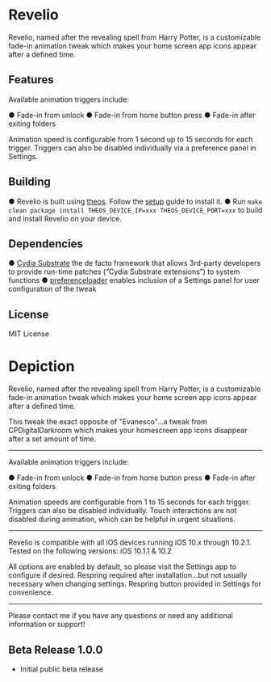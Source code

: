 # Revelio

Revelio, named after the revealing spell from Harry Potter, is a customizable fade-in animation tweak which makes your home screen app icons appear after a defined time.

## Features
Available animation triggers include:

● Fade-in from unlock
● Fade-in from home button press
● Fade-in after exiting folders

Animation speed is configurable from 1 second up to 15 seconds for each trigger. Triggers can also be disabled individually via a preference panel in Settings.

## Building
● Revelio is built using [theos](https://github.com/DHowett/theos). Follow the [setup](http://iphonedevwiki.net/index.php/Theos/Setup) guide to install it.
● Run ```make clean package install THEOS_DEVICE_IP=xxx THEOS_DEVICE_PORT=xxx``` to build and install Revelio on your device.

## Dependencies
● [Cydia Substrate](http://iphonedevwiki.net/index.php/Cydia_Substrate) the de facto framework that allows 3rd-party developers to provide run-time patches (“Cydia Substrate extensions”) to system functions
● [preferenceloader](https://github.com/DHowett/preferenceloader) enables inclusion of a Settings panel for user configuration of the tweak

## License

MIT License

# Depiction

Revelio, named after the revealing spell from Harry Potter, is a customizable fade-in animation tweak which makes your home screen app icons appear after a defined time.

This tweak the exact opposite of "Evanesco"...a tweak from CPDigitalDarkroom which makes your homescreen app icons disappear after a set amount of time.
_______________________________

Available animation triggers include:

● Fade-in from unlock
● Fade-in from home button press
● Fade-in after exiting folders

Animation speeds are configurable from 1 to 15 seconds for each trigger. Triggers can also be disabled individually. Touch interactions are not disabled during animation, which can be helpful in urgent situations.
_______________________________

Revelio is compatible with all iOS devices running iOS 10.x through 10.2.1. Tested on the following versions: iOS 10.1.1 & 10.2

All options are enabled by default, so please visit the Settings app to configure if desired. Respring required after installation...but not usually necessary when changing settings. Respring button provided in Settings for convenience.
_______________________________

Please contact me if you have any questions or need any additional information or support!

## Beta Release 1.0.0
- Initial public beta release
